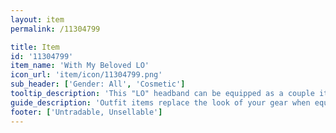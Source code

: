 ```yaml
---
layout: item
permalink: /11304799

title: Item
id: '11304799'
item_name: 'With My Beloved LO'
icon_url: 'item/icon/11304799.png'
sub_header: ['Gender: All', 'Cosmetic']
tooltip_description: 'This "LO" headband can be equipped as a couple item with the hat that has "VE" written on it. Even lonely people without a partner can wear it.'
guide_description: 'Outfit items replace the look of your gear when equipped.'
footer: ['Untradable, Unsellable']
---
```

